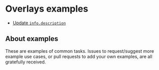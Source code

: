 # Overlays examples

- [Update `info.description`](./update-info-description.md)

## About examples

These are examples of common tasks.
Issues to request/suggest more example use cases, or pull requests to add your own examples, are all gratefully received.
